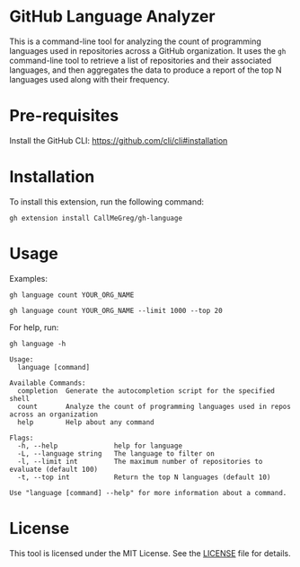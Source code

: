 # GitHub Language Analyzer
This is a command-line tool for analyzing the count of programming languages used in repositories across a GitHub organization. It uses the `gh` command-line tool to retrieve a list of repositories and their associated languages, and then aggregates the data to produce a report of the top N languages used along with their frequency.

# Pre-requisites
Install the GitHub CLI: https://github.com/cli/cli#installation

# Installation
To install this extension, run the following command:
```
gh extension install CallMeGreg/gh-language
```

# Usage
Examples:
```
gh language count YOUR_ORG_NAME
```

```
gh language count YOUR_ORG_NAME --limit 1000 --top 20
```

For help, run:
```
gh language -h
```

``` 
Usage:
  language [command]

Available Commands:
  completion  Generate the autocompletion script for the specified shell
  count       Analyze the count of programming languages used in repos across an organization
  help        Help about any command

Flags:
  -h, --help              help for language
  -L, --language string   The language to filter on
  -l, --limit int         The maximum number of repositories to evaluate (default 100)
  -t, --top int           Return the top N languages (default 10)

Use "language [command] --help" for more information about a command.
```

# License
This tool is licensed under the MIT License. See the [LICENSE](https://github.com/CallMeGreg/gh-language/blob/main/LICENSE) file for details.
